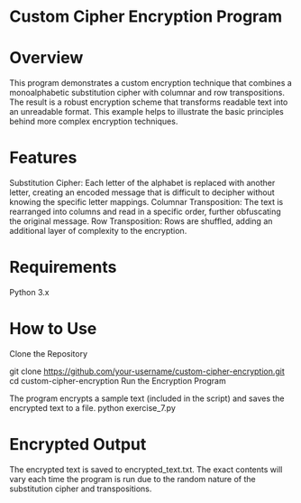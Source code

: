 # Custom Cipher Encryption Program

# Overview
This program demonstrates a custom encryption technique that combines a monoalphabetic substitution cipher with columnar and row transpositions. The result is a robust encryption scheme that transforms readable text into an unreadable format. This example helps to illustrate the basic principles behind more complex encryption techniques.

# Features
Substitution Cipher: Each letter of the alphabet is replaced with another letter, creating an encoded message that is difficult to decipher without knowing the specific letter mappings.
Columnar Transposition: The text is rearranged into columns and read in a specific order, further obfuscating the original message.
Row Transposition: Rows are shuffled, adding an additional layer of complexity to the encryption.

# Requirements
Python 3.x

# How to Use
Clone the Repository

git clone https://github.com/your-username/custom-cipher-encryption.git
cd custom-cipher-encryption
Run the Encryption Program

The program encrypts a sample text (included in the script) and saves the encrypted text to a file.
python exercise_7.py

# Encrypted Output
The encrypted text is saved to encrypted_text.txt. The exact contents will vary each time the program is run due to the random nature of the substitution cipher and transpositions.

